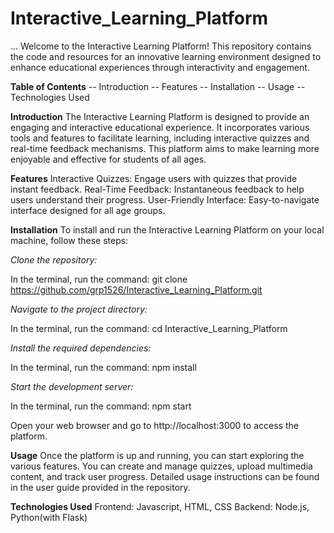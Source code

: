 # Interactive_Learning_Platform
 ...
Welcome to the Interactive Learning Platform! This repository contains the code and resources for an innovative learning environment designed to enhance educational experiences through interactivity and engagement.

**Table of Contents**
-- Introduction
-- Features
-- Installation
-- Usage
-- Technologies Used

**Introduction**
The Interactive Learning Platform is designed to provide an engaging and interactive educational experience. It incorporates various tools and features to facilitate learning, including interactive quizzes and real-time feedback mechanisms. This platform aims to make learning more enjoyable and effective for students of all ages.

**Features**
Interactive Quizzes: Engage users with quizzes that provide instant feedback.
Real-Time Feedback: Instantaneous feedback to help users understand their progress.
User-Friendly Interface: Easy-to-navigate interface designed for all age groups.

**Installation**
To install and run the Interactive Learning Platform on your local machine, follow these steps:

_Clone the repository:_

In the terminal, run the command:
git clone https://github.com/grp1526/Interactive_Learning_Platform.git

_Navigate to the project directory:_

In the terminal, run the command:
cd Interactive_Learning_Platform

_Install the required dependencies:_

In the terminal, run the command:
npm install

_Start the development server:_

In the terminal, run the command:
npm start

Open your web browser and go to http://localhost:3000 to access the platform.

**Usage**
Once the platform is up and running, you can start exploring the various features. You can create and manage quizzes, upload multimedia content, and track user progress. Detailed usage instructions can be found in the user guide provided in the repository.

**Technologies Used**
Frontend: Javascript, HTML, CSS
Backend: Node.js, Python(with Flask)
